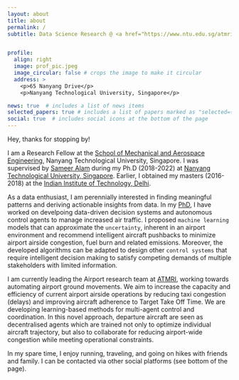 ```yaml
---
layout: about
title: about
permalink: /
subtitle: Data Science Research @ <a href="https://www.ntu.edu.sg/atmri">ATMRI</a> . Previously- PhD @ <a href="https://www.ntu.edu.sg/">NTU</a> & Masters @ <a href="https://home.iitd.ac.in/">IIT-D</a>.


profile:
  align: right
  image: prof_pic.jpeg
  image_circular: false # crops the image to make it circular
  address: >
    <p>65 Nanyang Drive</p>
    <p>Nanyang Technological University, Singapore</p>

news: true  # includes a list of news items
selected_papers: true # includes a list of papers marked as "selected={true}"
social: true  # includes social icons at the bottom of the page
---
```

Hey, thanks for stopping by!

I am a Research Fellow at the [School of Mechanical and Aerospace Engineering](https://www.ntu.edu.sg/mae), Nanyang Technological University, Singapore. I was supervised by [Sameer Alam](https://www.linkedin.com/in/dr-sameer-alam-151388a1?originalSubdomain=sg) during my Ph.D (2018-2022) at [Nanyang Technological University, Singapore](https://www.ntu.edu.sg/). Earlier, I obtained my masters (2016-2018) at the [Indian Institute of Technology, Delhi](https://home.iitd.ac.in/). 
 
As a data enthusiast, I am perennially interested in finding meaningful patterns and deriving actionable insights from data. In my <a href="https://dr.ntu.edu.sg/handle/10356/160021">PhD</a>, I have worked on develpoing data-driven decision systems and autonomous control agents to manage increased air traffic. I proposed `machine learning` models that can approximate the `uncertainty`, inherent in an airport environment and recommend intelligent aircraft pushbacks to minimize airport airside congestion, fuel burn and related emissions. Moreover, the developed algorithms can be adapted to design other `control systems` that require intelligent decision making to satisfy competing demands of multiple stakeholders with limited information.

I am currently leading the Airport research team at <a href="https://www.ntu.edu.sg/atmri">ATMRI</a>, working towards automating airport ground movements. We aim to increase the capacity and efficiency of current airport airside operations by reducing taxi congestion (delays) and improving aircraft adherence to Target Take Off Time. We are developing learning-based methods for multi-agent control and coordination. In this novel approach, departure aircraft are seen as decentralised agents which are trained not only to optimize individual aircraft trajectory, but also to collaborate for reducing airport-wide congestion while meeting operational constraints. 

In my spare time, I enjoy running, traveling, and going on hikes with friends and family. I can be contacted via other social platforms (see bottom of the page).

<!-- I attempted to minimize airport taxiway congestion problem by adopting intelligent pushbacks using Deep Reinforcement Learning (DRL) framework.  -->

<!-- The proposed methods can reduce airport emissions and carbon footprints alongside minimizing the airport congestion. Moreover, the developed algorithms can be adapted to design decision support and control systems that require intelligent decision making to satisfy competing demands of multiple stakeholders with limited information. -->

<!-- My research interests include data science and machine learning applied to intelligent transportation systems. In my recently awarded PhD (July-2022), supervised by [Prof. Sameer Alam](https://dr.ntu.edu.sg/cris/rp/rp00160), I have developed novel machine learning algorithms to minimize airport airside congestion by intelligently controlling aircraft pushbacks. I am currently leading a software development project, at [Air Traffic Management Research Institute, Singapore](https://www.ntu.edu.sg/atmri), that aims to integrate the machine learnt models with Air Traffic Controller (ATCO) tools to assist ATCO decision making under uncertainties. The developed software can be adapted to solve other similar transportation and logistical problems that require intelligent decision making to satisfy competing demands of multiple stakeholders with limited information. To further my research interests, I am currently researching about multi agent systems and decision making under uncertainty. -->

<!-- Write your biography here. Tell the world about yourself. Link to your favorite [subreddit](http://reddit.com). You can put a picture in, too. The code is already in, just name your picture `prof_pic.jpg` and put it in the `img/` folder. -->

<!-- Put your address / P.O. box / other info right below your picture. You can also disable any these elements by editing `profile` property of the YAML header of your `_pages/about.md`. Edit `_bibliography/papers.bib` and Jekyll will render your [publications page](/al-folio/publications/) automatically.

Link to your social media connections, too. This theme is set up to use [Font Awesome icons](http://fortawesome.github.io/Font-Awesome/) and [Academicons](https://jpswalsh.github.io/academicons/), like the ones below. Add your Facebook, Twitter, LinkedIn, Google Scholar, or just disable all of them. -->

